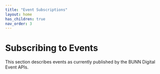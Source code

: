 ```yaml
---
title: "Event Subscriptions"
layout: home
has_children: true
nav_order: 3
---
```


# Subscribing to Events

This section describes events as currently published by the BUNN Digital Event APIs.


